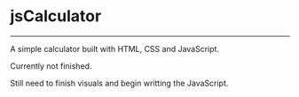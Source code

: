 # jsCalculator
------------------------------------------------------------

A simple calculator built with HTML, CSS and JavaScript.

Currently not finished.

Still need to finish visuals and begin writting the JavaScript.